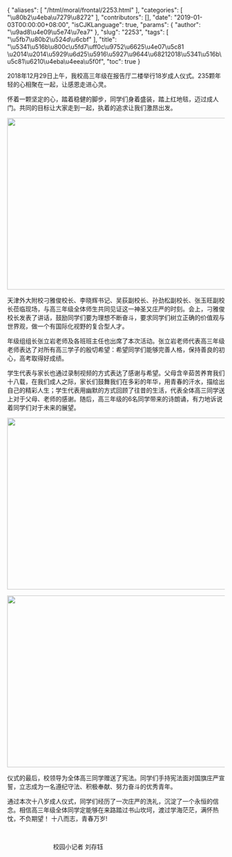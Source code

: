 {
    "aliases": [
        "/html/moral/frontal/2253.html"
    ],
    "categories": [
        "\u80b2\u4eba\u7279\u8272"
    ],
    "contributors": [],
    "date": "2019-01-03T00:00:00+08:00",
    "isCJKLanguage": true,
    "params": {
        "author": "\u9ad8\u4e09\u5e74\u7ea7"
    },
    "slug": "2253",
    "tags": [
        "\u5fb7\u80b2\u524d\u6cbf"
    ],
    "title": "\u5341\u516b\u800c\u5fd7\uff0c\u9752\u6625\u4e07\u5c81 \u2014\u2014\u5929\u6d25\u5916\u5927\u9644\u68212018\u5341\u516b\u5c81\u6210\u4eba\u4eea\u5f0f",
    "toc": true
}






 2018年12月29日上午，我校高三年级在报告厅二楼举行18岁成人仪式。235颗年轻的心相聚在一起，让感恩走进心灵。
 



 怀着一颗坚定的心，踏着稳健的脚步，同学们身着盛装，踏上红地毯，迈过成人门。共同的目标让大家走到一起，执着的追求让我们激昂出发。
 




<img
    src="https://cdn.tfls.online/mirror/full/30c1b6fe19371a59c618b77565eea9defb7b30e0.jpg"
    style="display:block;margin-left:auto;margin-right:auto;"
    decoding="async"
    fetchpriority="auto"
    loading="lazy"
    height="397"
    width="600"
/>




 天津外大附校刁雅俊校长、李晓辉书记、吴荻副校长、孙劲松副校长、张玉旺副校长莅临现场，与高三年级全体师生共同见证这一神圣又庄严的时刻。会上，刁雅俊校长发表了讲话，鼓励同学们要为理想不断奋斗，要求同学们树立正确的价值观与世界观，做一个有国际化视野的复合型人才。
 



 年级组组长张立岩老师及各班班主任也出席了本次活动。张立岩老师代表高三年级老师表达了对所有高三学子的殷切希望：希望同学们能够完善人格，保持善良的初心，高考取得好成绩。
 



 学生代表与家长也通过录制视频的方式表达了感谢与希望。父母含辛茹苦养育我们十八载，在我们成人之际，家长们鼓舞我们在多彩的年华，用青春的汗水，描绘出自己的精彩人生；学生代表用幽默的方式回顾了往昔的生活，代表全体高三同学送上对于父母、老师的感谢。随后，高三年级的6名同学带来的诗朗诵，有力地诉说着同学们对于未来的展望。
 




<img
    src="https://cdn.tfls.online/mirror/full/3b423c408e11ead526f7d9732a4efe5beb36f1dc.jpg"
    style="display:block;margin-left:auto;margin-right:auto;"
    decoding="async"
    fetchpriority="auto"
    loading="lazy"
    height="397"
    width="600"
/>





<img
    src="https://cdn.tfls.online/mirror/full/c50a4e54af4bcd361b1fbfd4f1bf8f26d7c96c3b.jpg"
    style="display:block;margin-left:auto;margin-right:auto;"
    decoding="async"
    fetchpriority="auto"
    loading="lazy"
    height="397"
    width="600"
/>




 仪式的最后，校领导为全体高三同学赠送了宪法。同学们手持宪法面对国旗庄严宣誓，立志成为一名遵纪守法、积极奉献、努力奋斗的优秀青年。
 



通过本次十八岁成人仪式，同学们经历了一次庄严的洗礼，沉淀了一个永恒的信念。相信高三年级全体同学定能够在来路踏过书山坎坷，渡过学海茫茫，满怀热忱，不负期望！ 十八而志，青春万岁!
 



                                        
 



                            校园小记者 刘存钰







